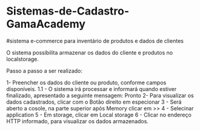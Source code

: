 # Sistemas-de-Cadastro-GamaAcademy

#sistema e-commerce para inventário de produtos e dados de clientes

O sistema possibilita armazenar os dados do cliente e produtos no localstorage.

Passo a passo a ser realizado:

1- Preencher os dados do cliente ou produto, conforme campos disponíveis.
1.1 - O sistema irá processar e informará quando estiver finalizado, apresentado a seguinte mensagem: Pronto
2- Para visualizar os dados cadastrados, clicar com o Botão direito em especionar
3 - Será aberto a cosole, na parte superior após Memory clicar em >>
4 - Selecinar application
5 - Em storage, clicar em Local storage
6 - Clicar no endereço HTTP informado, para visualizar os dados armazenados.



